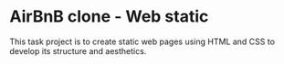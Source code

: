 # AirBnB clone - Web static

This task project is to create static web pages using HTML and CSS to develop its structure and aesthetics.